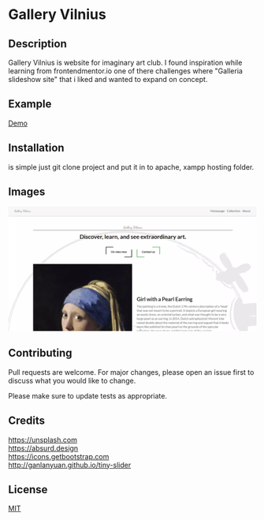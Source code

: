 # Gallery Vilnius
## Description
Gallery Vilnius is website for imaginary art club. I found inspiration while learning from frontendmentor.io one of there challenges where "Galleria slideshow site" that i liked and wanted to expand on concept.

## Example
<a href="https://gallery-v.herokuapp.com" target="_blank">Demo</a>

## Installation

is simple just git clone project and put it in to apache, xampp  hosting folder.

## Images
![image-0](https://raw.githubusercontent.com/Dracula707/galleryVilnius/main/uploads/image0.webp)

## Contributing
Pull requests are welcome. For major changes, please open an issue first to discuss what you would like to change.

Please make sure to update tests as appropriate.

## Credits
https://unsplash.com<br />
https://absurd.design<br />
https://icons.getbootstrap.com<br />
http://ganlanyuan.github.io/tiny-slider

## License
[MIT](https://choosealicense.com/licenses/mit/)
